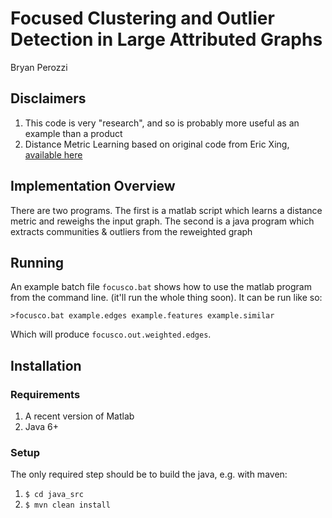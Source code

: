 # Focused Clustering and Outlier Detection in Large Attributed Graphs

Bryan Perozzi

## Disclaimers

1. This code is very "research", and so is probably more useful as an example than a product
1. Distance Metric Learning based on original code from Eric Xing, [available here]( http://www.cs.cmu.edu/~epxing/papers/Old_papers/code_Metric_online.tar.gz)

## Implementation Overview

There are two programs.  The first is a matlab script which learns a distance metric and reweighs the input graph.  The second is a java program which extracts communities & outliers from the reweighted graph

## Running

An example batch file `focusco.bat` shows how to use the matlab program from the command line.  (it'll run the whole thing soon).  It can be run like so:

`>focusco.bat example.edges example.features example.similar`

Which will produce `focusco.out.weighted.edges`.

## Installation

### Requirements
1. A recent version of Matlab
2. Java 6+

### Setup
The only required step should be to build the java, e.g. with maven:

1. `$ cd java_src`
1. `$ mvn clean install`

